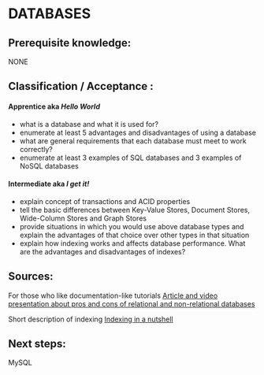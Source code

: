 # DATABASES


## Prerequisite knowledge:
NONE


## Classification / Acceptance :

#### Apprentice aka _Hello World_
 * what is a database and what it is used for?
 * enumerate at least 5 advantages and disadvantages of using a database
 * what are general requirements that each database must meet to work correctly?
 * enumerate at least 3 examples of SQL databases and 3 examples of NoSQL databases

#### Intermediate aka _I get it!_
* explain concept of transactions and ACID properties
* tell the basic differences between Key-Value Stores, Document Stores, Wide-Column Stores and Graph Stores
* provide situations in which you would use above database types and explain the advantages of that choice over other types in that situation
* explain how indexing works and affects database performance. What are the advantages and disadvantages of indexes?

## Sources:

For those who like documentation-like tutorials
[Article and video presentation about pros and cons of relational and non-relational databases](https://www.dataversity.net/review-pros-cons-different-databases-relational-versus-non-relational/#)

Short description of indexing
[Indexing in a nutshell](https://medium.com/@jimmyfarillo/the-basics-of-database-indexes-for-relational-databases-bfc634d6bb37)




## Next steps: 
MySQL
